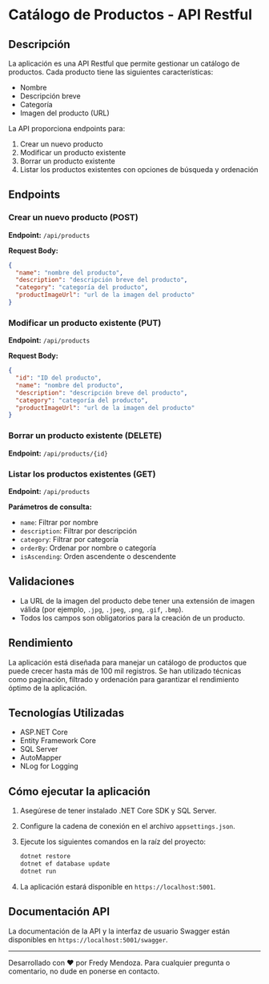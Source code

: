 # Catálogo de Productos - API Restful

## Descripción

La aplicación es una API Restful que permite gestionar un catálogo de productos. Cada producto tiene las siguientes características:

- Nombre
- Descripción breve
- Categoría
- Imagen del producto (URL)

La API proporciona endpoints para:

1. Crear un nuevo producto
2. Modificar un producto existente
3. Borrar un producto existente
4. Listar los productos existentes con opciones de búsqueda y ordenación

## Endpoints

### Crear un nuevo producto (POST)

**Endpoint:** `/api/products`

**Request Body:**

```json
{
  "name": "nombre del producto",
  "description": "descripción breve del producto",
  "category": "categoría del producto",
  "productImageUrl": "url de la imagen del producto"
}
```

### Modificar un producto existente (PUT)

**Endpoint:** `/api/products`

**Request Body:**

```json
{
  "id": "ID del producto",
  "name": "nombre del producto",
  "description": "descripción breve del producto",
  "category": "categoría del producto",
  "productImageUrl": "url de la imagen del producto"
}
```

### Borrar un producto existente (DELETE)

**Endpoint:** `/api/products/{id}`

### Listar los productos existentes (GET)

**Endpoint:** `/api/products`

**Parámetros de consulta:**

- `name`: Filtrar por nombre
- `description`: Filtrar por descripción
- `category`: Filtrar por categoría
- `orderBy`: Ordenar por nombre o categoría
- `isAscending`: Orden ascendente o descendente

## Validaciones

- La URL de la imagen del producto debe tener una extensión de imagen válida (por ejemplo, `.jpg`, `.jpeg`, `.png`, `.gif`, `.bmp`).
- Todos los campos son obligatorios para la creación de un producto.

## Rendimiento

La aplicación está diseñada para manejar un catálogo de productos que puede crecer hasta más de 100 mil registros. Se han utilizado técnicas como paginación, filtrado y ordenación para garantizar el rendimiento óptimo de la aplicación.

## Tecnologías Utilizadas

- ASP.NET Core
- Entity Framework Core
- SQL Server
- AutoMapper
- NLog for Logging

## Cómo ejecutar la aplicación

1. Asegúrese de tener instalado .NET Core SDK y SQL Server.
2. Configure la cadena de conexión en el archivo `appsettings.json`.
3. Ejecute los siguientes comandos en la raíz del proyecto:

   ```bash
   dotnet restore
   dotnet ef database update
   dotnet run
   ```

4. La aplicación estará disponible en `https://localhost:5001`.

## Documentación API

La documentación de la API y la interfaz de usuario Swagger están disponibles en `https://localhost:5001/swagger`.

---

Desarrollado con ❤️ por Fredy Mendoza. Para cualquier pregunta o comentario, no dude en ponerse en contacto.
